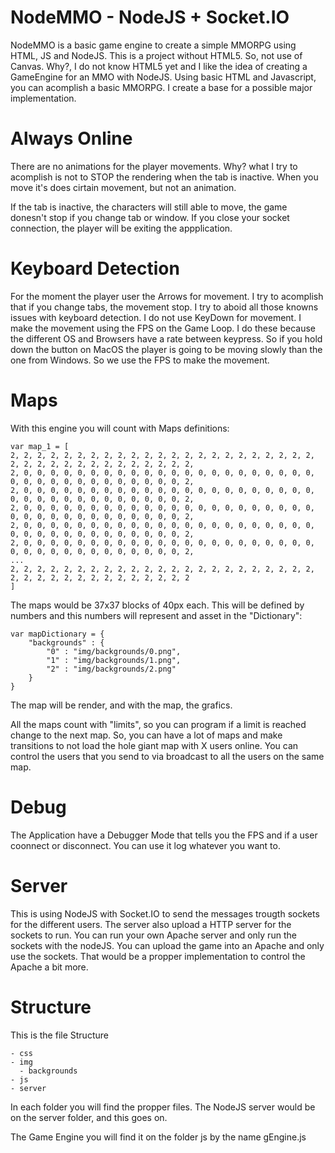 NodeMMO - NodeJS + Socket.IO
=======

NodeMMO is a basic game engine to create a simple MMORPG using HTML, JS and NodeJS. This is a project without HTML5. So, not use of Canvas. Why?, I do not know HTML5 yet and I like the idea of creating a GameEngine for an MMO with NodeJS. Using basic HTML and Javascript, you can acomplish a basic MMORPG. I create a base for a possible major implementation.

<h1>Always Online</h1>
There are no animations for the player movements. Why? what I try to acomplish is not to STOP the rendering when the tab is inactive. When you move it's does cirtain movement, but not an animation.

If the tab is inactive, the characters will still able to move, the game donesn't stop if you change tab or window. If you close your socket connection, the player will be exiting the appplication.

<h1>Keyboard Detection</h1>
For the moment the player user the Arrows for movement. I try to acomplish that if you change tabs, the movement stop. I try to aboid all those knowns issues with keyboard detection. I do not use KeyDown for movement. I make the movement using the FPS on the Game Loop. I do these because the different OS and Browsers have a rate between keypress. So if you hold down the button on MacOS the player is going to be moving slowly than the one from Windows. So we use the FPS to make the movement.

<h1>Maps</h1>
With this engine you will count with Maps definitions:

```
var map_1 = [
2, 2, 2, 2, 2, 2, 2, 2, 2, 2, 2, 2, 2, 2, 2, 2, 2, 2, 2, 2, 2, 2, 2, 2, 2, 2, 2, 2, 2, 2, 2, 2, 2, 2, 2, 2, 2,
2, 0, 0, 0, 0, 0, 0, 0, 0, 0, 0, 0, 0, 0, 0, 0, 0, 0, 0, 0, 0, 0, 0, 0, 0, 0, 0, 0, 0, 0, 0, 0, 0, 0, 0, 0, 2,
2, 0, 0, 0, 0, 0, 0, 0, 0, 0, 0, 0, 0, 0, 0, 0, 0, 0, 0, 0, 0, 0, 0, 0, 0, 0, 0, 0, 0, 0, 0, 0, 0, 0, 0, 0, 2,
2, 0, 0, 0, 0, 0, 0, 0, 0, 0, 0, 0, 0, 0, 0, 0, 0, 0, 0, 0, 0, 0, 0, 0, 0, 0, 0, 0, 0, 0, 0, 0, 0, 0, 0, 0, 2,
2, 0, 0, 0, 0, 0, 0, 0, 0, 0, 0, 0, 0, 0, 0, 0, 0, 0, 0, 0, 0, 0, 0, 0, 0, 0, 0, 0, 0, 0, 0, 0, 0, 0, 0, 0, 2,
2, 0, 0, 0, 0, 0, 0, 0, 0, 0, 0, 0, 0, 0, 0, 0, 0, 0, 0, 0, 0, 0, 0, 0, 0, 0, 0, 0, 0, 0, 0, 0, 0, 0, 0, 0, 2,
...
2, 2, 2, 2, 2, 2, 2, 2, 2, 2, 2, 2, 2, 2, 2, 2, 2, 2, 2, 2, 2, 2, 2, 2, 2, 2, 2, 2, 2, 2, 2, 2, 2, 2, 2, 2, 2
]
```

The maps would be 37x37 blocks of 40px each. This will be defined by numbers and this numbers will represent and asset in the "Dictionary":

```
var mapDictionary = {
	"backgrounds" : {
		"0" : "img/backgrounds/0.png",
		"1" : "img/backgrounds/1.png",
		"2" : "img/backgrounds/2.png"
	}
}
```

The map will be render, and with the map, the grafics.

All the maps count with "limits", so you can program if a limit is reached change to the next map. So, you can have a lot of maps and make transitions to not load the hole giant map with X users online. You can control the users that you send to via broadcast to all the users on the same map.

<h1>Debug</h1>
The Application have a Debugger Mode that tells you the FPS and if a user coonnect or disconnect. You can use it log whatever you want to.

<h1>Server</h1>
This is using NodeJS with Socket.IO to send the messages trougth sockets for the different users. The server also upload a HTTP server for the sockets to run. You can run your own Apache server and only run the sockets with the nodeJS. You can upload the game into an Apache and only use the sockets. That would be a propper implementation to control the Apache a bit more.

<h1>Structure</h1>
This is the file Structure

```
- css
- img
  - backgrounds
- js
- server
```

In each folder you will find the propper files. The NodeJS server would be on the server folder, and this goes on.

The Game Engine you will find it on the folder js by the name gEngine.js
